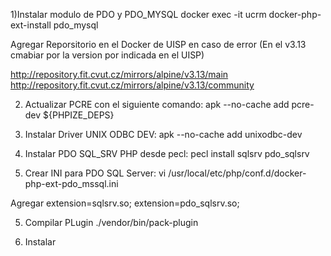 1)Instalar modulo de PDO y PDO_MYSQL
docker exec -it ucrm docker-php-ext-install pdo_mysql

Agregar Reporsitorio en el Docker de UISP en caso de error
(En el v3.13 cmabiar por la version por indicada en el UISP)

http://repository.fit.cvut.cz/mirrors/alpine/v3.13/main 
http://repository.fit.cvut.cz/mirrors/alpine/v3.13/community

2) Actualizar PCRE con el siguiente comando:
apk --no-cache add pcre-dev ${PHPIZE_DEPS}

3) Instalar Driver UNIX ODBC DEV:
apk --no-cache add unixodbc-dev

4) Instalar PDO SQL_SRV PHP desde pecl:
pecl install sqlsrv pdo_sqlsrv

5) Crear INI para PDO SQL Server:
vi /usr/local/etc/php/conf.d/docker-php-ext-pdo_mssql.ini

Agregar
extension=sqlsrv.so;
extension=pdo_sqlsrv.so;

5) Compilar PLugin
./vendor/bin/pack-plugin

6) Instalar



